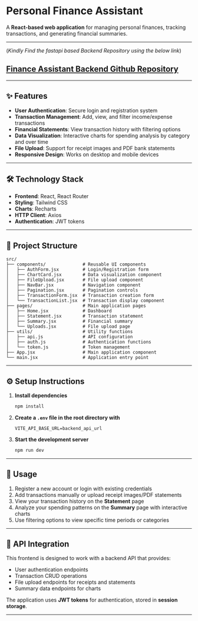 # Personal Finance Assistant

A **React-based web application** for managing personal finances, tracking transactions, and generating financial summaries.


---
(*Kindly Find the fastapi based Backend Repository using the below link*)
## [Finance Assistant Backend Github Repository](https://github.com/vdgarg529/typeface-Finance_Assistant-backend.git)
---

## ✨ Features
- **User Authentication**: Secure login and registration system  
- **Transaction Management**: Add, view, and filter income/expense transactions  
- **Financial Statements**: View transaction history with filtering options  
- **Data Visualization**: Interactive charts for spending analysis by category and over time  
- **File Upload**: Support for receipt images and PDF bank statements  
- **Responsive Design**: Works on desktop and mobile devices  

---

## 🛠 Technology Stack
- **Frontend**: React, React Router  
- **Styling**: Tailwind CSS  
- **Charts**: Recharts  
- **HTTP Client**: Axios  
- **Authentication**: JWT tokens  

---

## 📂 Project Structure
```
src/
├── components/              # Reusable UI components
│   ├── AuthForm.jsx         # Login/Registration form
│   ├── ChartCard.jsx        # Data visualization component
│   ├── FileUpload.jsx       # File upload component
│   ├── NavBar.jsx           # Navigation component
│   ├── Pagination.jsx       # Pagination controls
│   ├── TransactionForm.jsx  # Transaction creation form
│   └── TransactionList.jsx  # Transaction display component
├── pages/                   # Main application pages
│   ├── Home.jsx             # Dashboard
│   ├── Statement.jsx        # Transaction statement
│   ├── Summary.jsx          # Financial summary
│   └── Uploads.jsx          # File upload page
├── utils/                   # Utility functions
│   ├── api.js               # API configuration
│   ├── auth.js              # Authentication functions
│   └── token.js             # Token management
├── App.jsx                  # Main application component
└── main.jsx                 # Application entry point
```

---

## ⚙️ Setup Instructions

1. **Install dependencies**
   ```bash
   npm install
   ```

2. **Create a `.env` file in the root directory with**
   ```env
   VITE_API_BASE_URL=backend_api_url
   ```

3. **Start the development server**
   ```bash
   npm run dev
   ```

---

## 🚀 Usage
1. Register a new account or login with existing credentials  
2. Add transactions manually or upload receipt images/PDF statements  
3. View your transaction history on the **Statement** page  
4. Analyze your spending patterns on the **Summary** page with interactive charts  
5. Use filtering options to view specific time periods or categories  

---

## 🔗 API Integration
This frontend is designed to work with a backend API that provides:
- User authentication endpoints  
- Transaction CRUD operations  
- File upload endpoints for receipts and statements  
- Summary data endpoints for charts  

The application uses **JWT tokens** for authentication, stored in **session storage**.

---
